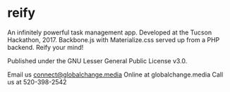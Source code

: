 # reify
An infinitely powerful task management app. Developed at the Tucson Hackathon, 2017. Backbone.js with Materialize.css served up from a PHP backend. Reify your mind! 

Published under the GNU Lesser General Public License v3.0. 

Email us connect@globalchange.media
Online at globalchange.media
Call us at 520-398-2542
